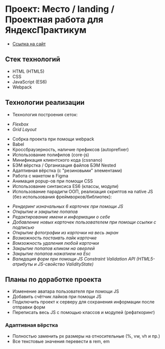 # Проект: Место / landing / Проектная работа для ЯндексПрактикум

- [Ссылка на сайт](https://hannahstarling.github.io/mesto/)

## Стек технологий

- HTML (HTML5)
- CSS
- JavaScript (ES6)
- Webpack

## Технологии реализации

- Технология построения сеток:

* _Flexbox_
* _Grid Layout_

- Собрка проекта при помощи webpack
- Babel
- Кроссбраузерность, наличие префиксов (autoprefixer)
- Использование полифилов (core-js)
- Минификация клиентского кода (cssnano)
- БЭМ вёрстка / Организация файлов БЭМ Nested
- Адаптивная вёрстка (с "резиновыми" элементами)
- Работа с макетом в Figma
- Анимация popup-ов при помощи CSS
- Использование синтаксиса ES6 (классы, модули)
- Использование парадигм ООП, реализация скриптов на native JS (без использования фреймворков/библиотек):

* _Рендеринг изначальных 6 карточек при помощи JS_
* _Открытие и закрытие попапов_
* _Редактирование имени и информации о себе_
* _Добавление новых карточек пользователем при помощи ссылки с подписью_
* _Открытие фотографии из карточки на весь экран_
* _Возможность постаивть лайк карточке_
* _Вомзожность удаления любой карточки_
* _Закрытие попапов кликом на оверлей_
* _Закрытие попапов нажатием на Esc_
* _Валидация форм при помощи JS Constraint Validation API (HTML5-атрибуты и JS-свойство ValidityState)_

## Планы по доработке проекта

- Изменение аватара пользователя при помощи JS
- Добавить счётчик лайков при помощи JS
- Подключить проект к серверу для сохранения информации после отправки форм
- Переписать весь JS с помощью классов и модулей (рефаткоринг)

### Адаптивная вёрстка

- Полностью заменить px размеры на относительные (%, vw, vh и пр.)
- Все текстовые значения перевести в rem, em
